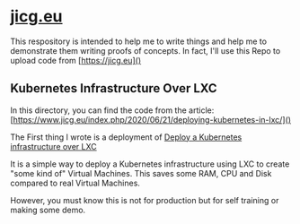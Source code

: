 # [jicg.eu](https://jicg.eu)
This respository is intended to help me to write things and help me to demonstrate them writing proofs of concepts. In fact, I'll use this Repo to upload code from [https://jicg.eu]()

## Kubernetes Infrastructure Over LXC

In this directory, you can find the code from the article: [https://www.jicg.eu/index.php/2020/06/21/deploying-kubernetes-in-lxc/]()

The First thing I wrote is a deployment of [Deploy a Kubernetes infrastructure over LXC](KubernetesOnLxcAnsible/README.md)

It is a simple way to deploy a Kubernetes infrastructure using LXC to create "some kind of" Virtual Machines. This saves some RAM, CPU and Disk compared to real Virtual Machines.

However, you must know this is not for production but for self training or making some demo.

